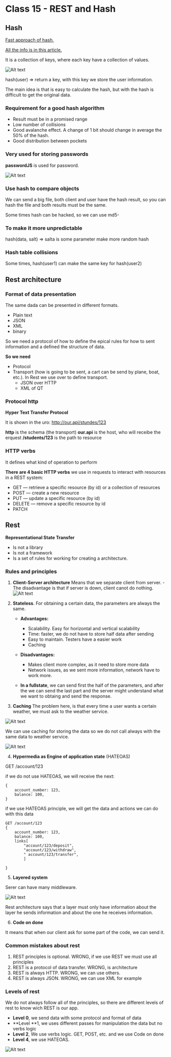# Class 15 - REST and Hash

## Hash

[Fast approach of hash.](https://www.freecodecamp.org/espanol/news/tabla-hash-en-javascript-hash-de-arreglo-asociativo-en-js/)

[All the info is in this article.](https://samwho.dev/hashing/)

It is a collection of keys, where each key have a collection of values.

![Alt text](./images/image-9.png)

hash(user) => return a key, with this key we store the user information.

The main idea is that is easy to calculate the hash, but with the hash is difficult to get the original data.

### Requirement for a good hash algorithm

- Result must be in a promised range
- Low number of collisions
- Good avalanche effect. A change of 1 bit should change in average the 50% of the hash.
- Good distribution between pockets

### Very used for storing passwords

**passwordJS** is used for password.

![Alt text](./images/image-2.png)

### Use hash to compare objects

We can send a big file, both client and user have the hash result, so you can hash the file and both results must be the same.

Some times hash can be hacked, so we can use md5-

### To make it more unpredictable

hash(data, salt) => salta is some parameter make more random hash

### Hash table collisions

Some times, hash(user1) can make the same key for hash(user2)

## Rest architecture

### Format of data presentation

The same dada can be presented in different formats.

- Plain text
- JSON
- XML
- binary

So we need a protocol of how to define the epical rules for how to sent information and a defined the structure of data.

**So we need**

- Protocol
- Transport (how is going to be sent, a cart can be send by plane, boat, etc.). In Rest we use over to define transport.
  - JSON over HTTP
  - XML of QT

### Protocol http

**Hyper Text Transfer Protocol**

It is shown in the uro: http://our.api/stundes/123

**http** is the schema (the transport)
**our.api** is the host, who will receibe the erquest
**/students/123** is the path to resource

### HTTP verbs

It defines what kind of operation to perform

**There are 4 basic HTTP verbs** we use in requests to interact with resources in a REST system:

- GET — retrieve a specific resource (by id) or a collection of resources
- POST — create a new resource
- PUT — update a specific resource (by id)
- DELETE — remove a specific resource by id
- PATCH

## Rest

**Representational State Transfer**

- Is not a library
- Is not a framework
- Is a set of rules for working for creating a architecture.

### Rules and principles

1. **Client-Server architecture** Means that we separate client from server. - The disadvantage is that if server is down, client canot do nothing.
   ![Alt text](./images/image-3.png)

2. **Stateless**. For obtaining a certain data, the parameters are always the same.

   - **Advantages:**

     - Scalability. Easy for horizontal and vertical scalability
     - Time: faster, we do not have to store half data after sending
     - Easy to maintain. Testers have a easier work
     - Caching

   - **Disadvantages:**

     - Makes client more complex, as it need to store more data
     - Network issues, as we sent more information, network have to work more.

   - **In a fullstate**, we can send first the half of the parameters, and after the we can send the last part and the server might understand what we want to obtaing and send the response.

3. **Caching**
   The problem here, is that every time a user wants a certain weather, we must ask to the weather service.

![Alt text](./images/image-5.png)

We can use caching for storing the data so we do not call always with the same data to weather service.

![Alt text](./images/image-6.png)

4. **Hypermedia as Engine of application state** (HATEOAS)

GET /account/123

if we do not use HATEOAS, we will receive the next:

```
{
    account_number: 123,
    balance: 100,
}
```

if we use HATEOAS principle, we will get the data and actions we can do with this data

```
GET /account/123
{
    account_number: 123,
    balance: 100,
    links[
        "account/123/deposit",
        "account/123/withdraw",
        " account/123/transfer",
        ]

}
```

5. **Layered system**

Serer can have many middleware.

![Alt text](./images/image-7.png)

Rest architecture says that a layer must only have information about the layer he sends information and about the one he receives information.

6. **Code on done**

It means that when our client ask for some part of the code, we can send it.

### Common mistakes about rest

1. REST principles is optional. WRONG, if we use REST we must use all principles
2. REST is a protocol of data transfer. WRONG, is architecture
3. REST is always HTTP. WRONG, we can use others.
4. REST is always JSON. WRONG, we can use XML for example

### Levels of rest

We do not always follow all of the principles, so there are different levels of rest to know
wich REST is our app.

- **Level 0**, we send data with some protocol and format of data
- **Level **1, we uses different passes for manipulation the data but no verbs logic
- **Level 2**, We use verbs logic. GET, POST, etc. and we use Code on done
- **Level 4**, we use HATEOAS.

![Alt text](./images/image-8.png)
